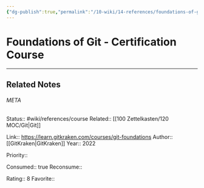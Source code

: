 ```yaml
---
{"dg-publish":true,"permalink":"/10-wiki/14-references/foundations-of-git-certification-course-20230122083958/"}
---
```


# Foundations of Git - Certification Course
---

## Related Notes




###### META
Status:: #wiki/references/course
Related:: [[100 Zettelkasten/120 MOC/Git\|Git]]

Link:: https://learn.gitkraken.com/courses/git-foundations
Author:: [[GitKraken\|GitKraken]]
Year:: 2022

Priority:: 

Consumed:: true
Reconsume:: 

Rating:: 8
Favorite:: 

